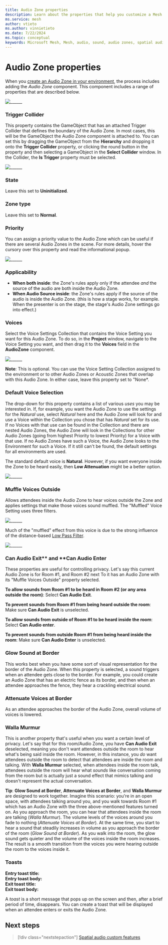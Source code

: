 ```yaml
---
title: Audio Zone properties
description: Learn about the properties that help you customize a Mesh Audio Zone. 
ms.service: mesh
author: vtieto
ms.author: vinnietieto
ms.date: 7/22/2024
ms.topic: conceptual
keywords: Microsoft Mesh, Mesh, audio, sound, audio zones, spatial audio, spatialization, voices, 3D audio, surround sound, acoustics
---
```


# Audio Zone properties

When you [create an Audio Zone in your environment](./create-zones-and-environment-audio.md#create-an-audio-zone), the process includes adding the *Audio Zone* component. This component includes a range of properties that are described below.

![______](../../../media/enhance-your-environment/audio-zones/057-audio-zone-properties.png)

### Trigger Collider 

This property contains the GameObject that has an attached Trigger Collider that defines the boundary of the Audio Zone. In most cases, this will be the GameObject the Audio Zone component is attached to. You can set this by dragging the GameObject from the **Hierarchy** and dropping it onto the **Trigger Collider** property, or clicking the round button in the property and then selecting a GameObject in the **Select Collider** window. In the Collider, the **Is Trigger** property must be selected.

![______](../../../media/enhance-your-environment/audio-zones/087-is-trigger.png)

### State

Leave this set to **Uninitialized**.

### Zone type 

Leave this set to **Normal**.

### Priority 

You can assign a priority value to the Audio Zone which can be useful if there are several Audio Zones in the scene. For more details, hover the cursory over this property and read the informational popup.

![______](../../../media/enhance-your-environment/audio-zones/058-priority.png)

### Applicability

- **When both inside**: the Zone's rules apply only if the attendee *and* the source of the audio are both inside the Audio Zone.
- **When Audio Source inside**: the Zone's rules apply if the source of the audio is inside the Audio Zone. (this is how a stage works, for example. When the presenter is on the stage, the stage's Audio Zone settings go into effect.) 

### Voices

Select the Voice Settings Collection that contains the Voice Setting you want for this Audio Zone. To do so, in the **Project** window, navigate to the Voice Setting you want, and then drag it to the **Voices** field in the **AudioZone** component. 

![______](../../../media/enhance-your-environment/audio-zones/066-voice-setting.png)

**Note**: This is optional. You can use the Voice Setting Collection assigned to the environment or to other Audio Zones or Acoustic Zones that overlap with this Audio Zone. In either case, leave this property set to "None*.

### Default Voice Selection

The drop-down for this property contains a list of various *uses* you may be interested in. If, for example, you want the Audio Zone to use the settings for the *Natural* use, select *Natural* here and the Audio Zone will look for and use a Voice within the Collection you chose that has *Natural* set for its use. If no Voices with that use can be found in the Collection and there are nested Audio Zones, the Audio Zone will look in the Collections for other Audio Zones (going from highest Priority to lowest Priority) for a Voice with that use. If no Audio Zones have such a Voice, the Audio Zone looks to the Environment for such a Voice. If it still can't be found, the default settings for all environments are used.

The standard default voice is **Natural**. However, if you want everyone inside the Zone to be heard easily, then **Low Attenuation** might be a better option.

![______](../../../media/enhance-your-environment/audio-zones/059-low-atten.png)

### Muffle Voices Outside 

Allows attendees inside the Audio Zone to hear voices outside the Zone and applies settings that make those voices sound muffled. The "Muffled" Voice Setting uses three filters.

![______](../../../media/enhance-your-environment/audio-zones/060-muffled.png)

Much of the "muffled" effect from this voice is due to the strong influence of the distance-based [Low Pass Filter](https://docs.unity3d.com/Manual/class-AudioLowPassFilter.html).

 ![______](../../../media/enhance-your-environment/audio-zones/061-muffled-low-pass-filter.png)

### Can Audio Exit** and **Can Audio Enter 

These properties are useful for controlling privacy. Let's say this current Audio Zone is for Room #1, and Room #2 next To it has an Audio Zone with its "Muffle Voices Outside" property selected. 

**To allow sounds from Room #1 to be heard in Room #2 (or any area outside the room)**:
Select **Can Audio Exit**. 
    
**To prevent sounds from Room #1 from being heard outside the room**:
Make sure **Can Audio Exit** is unselected. 
    
**To allow sounds from outside of Room #1 to be heard inside the room**:
Select **Can Audio enter**.
    
**To prevent sounds from outside Room #1 from being heard inside the room**:
Make sure **Can Audio Enter** is unselected.

### Glow Sound at Border 

This works best when you have some sort of visual representation for the border of the Audio Zone. When this property is selected, a sound triggers when an attendee gets close to the border. For example, you could create an Audio Zone that has an electric fence as its border, and then when an attendee approaches the fence, they hear a crackling electrical sound.

### Attenuate Voices at Border 

As an attendee approaches the border of the Audio Zone, overall volume of voices is lowered.

### Walla Murmur 

This is another property that's useful when you want a certain level of privacy. Let's say that for this room/Audio Zone, you have **Can Audio Exit** deselected, meaning you don't want attendees outside the room to hear what's being said inside the room. However, in this instance, you *do* want attendees outside the room to detect that attendees are inside the room and talking. With **Walla Murmur** selected, when attendees inside the room talk, attendees outside the room will hear what *sounds* like conversation coming from the room but is actually just a sound effect that mimics talking and doesn't represent the actual conversation.

**Tip**: **Glow Sound at Border**, **Attenuate Voices at Border**, and **Walla Murmur** are designed to work together. Imagine this scenario: you're in an open space, with attendees talking around you, and you walk towards Room #1 which has an Audio Zone with the three above-mentioned features turned on. As you approach the room, you can hear that attendees inside the room are talking (*Walla Murmur*). The volume levels of the voices around you fade to nothing (*Attenuate Voices at Border*). At the same time, you start to hear a sound that steadily increases in volume as you approach the border of the room (*Glow Sound at Border*). As you walk into the room, the glow sound gets quieter and the volume of the voices inside the room increases. The result is a smooth transition from the voices you were hearing outside the room to the voices inside it.

### Toasts

**Entry toast title:**  
**Entry toast body:**  
**Exit toast title:**  
**Exit toast body:**

A *toast* is a short message that pops up on the screen and then, after a brief period of time, disappears. You can create a toast that will be displayed when an attendee enters or exits the Audio Zone. 

## Next steps

> [!div class="nextstepaction"]
> [Spatial audio custom features](spatial-audio-custom-features.md)
